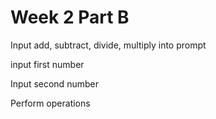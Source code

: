 # Week 2 Part B

Input add, subtract, divide, multiply into prompt

input first number

Input second number

Perform operations

